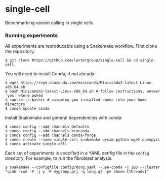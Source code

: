 # single-cell
Benchmarking variant calling in single cells

### Running experiments

All experiments are reproducable using a Snakemake workflow. First clone the repository:

```shell
$ git clone https://github.com/luntergroup/single-cell && cd single-cell
```

You will need to install Conda, if not already:

```shell
$ wget https://repo.anaconda.com/miniconda/Miniconda3-latest-Linux-x86_64.sh
$ bash Miniconda3-latest-Linux-x86_64.sh # follow instructions, answer 'yes' where asked
$ source ~/.bashrc # assuming you installed conda into your home directory
$ conda update conda
```

Install Snakemake and general dependencies with conda:

```shell
$ conda config --add channels defaults
$ conda config --add channels bioconda
$ conda config --add channels conda-forge
$ conda create --name single-cell snakemake pysam python-wget openpyxl
$ conda activate single-cell
```

Each set of experiments is specified in a YAML config file in the `config` directory. For example, to run the fibroblast analysis:

```shell
$ snakemake --configfile config/dong.yaml --use-conda -j 100 --cluster "qsub -cwd -V -j y -P mygroup.prj -q long.qf -pe shmem {threads}"
```
